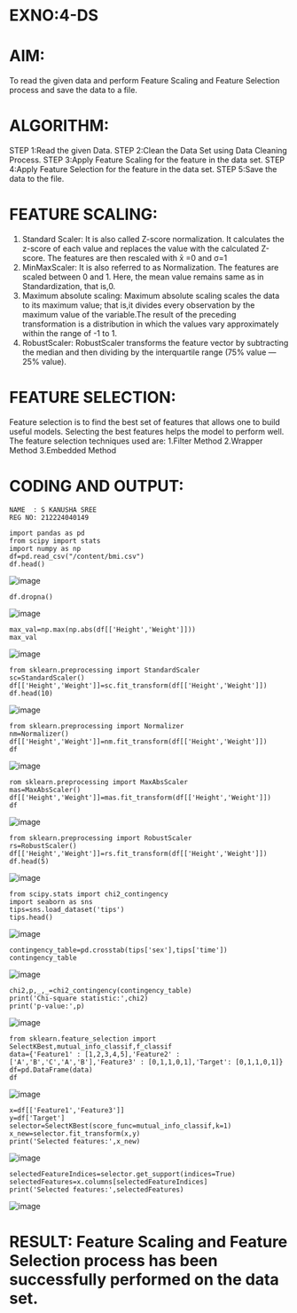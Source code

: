 # EXNO:4-DS
# AIM:
To read the given data and perform Feature Scaling and Feature Selection process and save the
data to a file.

# ALGORITHM:
STEP 1:Read the given Data.
STEP 2:Clean the Data Set using Data Cleaning Process.
STEP 3:Apply Feature Scaling for the feature in the data set.
STEP 4:Apply Feature Selection for the feature in the data set.
STEP 5:Save the data to the file.

# FEATURE SCALING:
1. Standard Scaler: It is also called Z-score normalization. It calculates the z-score of each value and replaces the value with the calculated Z-score. The features are then rescaled with x̄ =0 and σ=1
2. MinMaxScaler: It is also referred to as Normalization. The features are scaled between 0 and 1. Here, the mean value remains same as in Standardization, that is,0.
3. Maximum absolute scaling: Maximum absolute scaling scales the data to its maximum value; that is,it divides every observation by the maximum value of the variable.The result of the preceding transformation is a distribution in which the values vary approximately within the range of -1 to 1.
4. RobustScaler: RobustScaler transforms the feature vector by subtracting the median and then dividing by the interquartile range (75% value — 25% value).

# FEATURE SELECTION:
Feature selection is to find the best set of features that allows one to build useful models. Selecting the best features helps the model to perform well.
The feature selection techniques used are:
1.Filter Method
2.Wrapper Method
3.Embedded Method

# CODING AND OUTPUT:
```
NAME  : S KANUSHA SREE
REG NO: 212224040149
```
```
import pandas as pd
from scipy import stats
import numpy as np
df=pd.read_csv("/content/bmi.csv")
df.head()
```
![image](https://github.com/user-attachments/assets/eda998db-493f-4cd0-85a4-f7a6f85f2d9b)
```
df.dropna()
```
![image](https://github.com/user-attachments/assets/33d986de-47c0-4add-93d1-4c8ba0fc463e)
```
max_val=np.max(np.abs(df[['Height','Weight']]))
max_val
```
![image](https://github.com/user-attachments/assets/7bdb978b-8be6-4351-a04b-a3208a3d816c)
```
from sklearn.preprocessing import StandardScaler
sc=StandardScaler()
df[['Height','Weight']]=sc.fit_transform(df[['Height','Weight']])
df.head(10)
```
![image](https://github.com/user-attachments/assets/c5a72bea-0fd3-41ed-9bca-e8479aa827b7)
```
from sklearn.preprocessing import Normalizer
nm=Normalizer()
df[['Height','Weight']]=nm.fit_transform(df[['Height','Weight']])
df
```
![image](https://github.com/user-attachments/assets/93597b17-65c2-4a98-a8d1-12a76326b5c1)
```
rom sklearn.preprocessing import MaxAbsScaler
mas=MaxAbsScaler()
df[['Height','Weight']]=mas.fit_transform(df[['Height','Weight']])
df
```
![image](https://github.com/user-attachments/assets/e365def9-f45d-481f-8d47-88d0249b7d1f)
```
from sklearn.preprocessing import RobustScaler
rs=RobustScaler()
df[['Height','Weight']]=rs.fit_transform(df[['Height','Weight']])
df.head(5)
```
![image](https://github.com/user-attachments/assets/38ee653b-2f3d-43df-8929-3499dc245388)
```
from scipy.stats import chi2_contingency
import seaborn as sns
tips=sns.load_dataset('tips')
tips.head()
```
![image](https://github.com/user-attachments/assets/7bd5ba58-89f3-4ebf-984f-c37c46096f72)
```
contingency_table=pd.crosstab(tips['sex'],tips['time'])
contingency_table
```
![image](https://github.com/user-attachments/assets/44a45dd6-3d8c-4c80-a9ed-94fae6ce8cc5)
```
chi2,p,_,_=chi2_contingency(contingency_table)
print('Chi-square statistic:',chi2)
print('p-value:',p)
```
![image](https://github.com/user-attachments/assets/d8241742-dd10-46c7-8504-71dc5b02d160)
```
from sklearn.feature_selection import SelectKBest,mutual_info_classif,f_classif
data={'Feature1' : [1,2,3,4,5],'Feature2' : ['A','B','C','A','B'],'Feature3' : [0,1,1,0,1],'Target': [0,1,1,0,1]}
df=pd.DataFrame(data)
df
```
![image](https://github.com/user-attachments/assets/ac857b5c-3b02-4884-afb6-e5fd3a55eb10)
```
x=df[['Feature1','Feature3']]
y=df['Target']
selector=SelectKBest(score_func=mutual_info_classif,k=1)
x_new=selector.fit_transform(x,y)
print('Selected features:',x_new)
```
![image](https://github.com/user-attachments/assets/1c8b6740-fdaf-4019-8ae8-ca704b0602c6)
```
selectedFeatureIndices=selector.get_support(indices=True)
selectedFeatures=x.columns[selectedFeatureIndices]
print('Selected features:',selectedFeatures)
```
![image](https://github.com/user-attachments/assets/12cffb39-1bc6-447e-9d57-556feb02d888)
# RESULT: Feature Scaling and Feature Selection process has been successfully performed on the data set.
